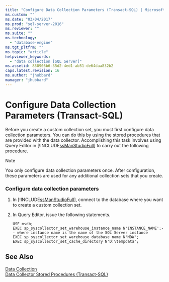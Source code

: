 ```yaml
---
title: "Configure Data Collection Parameters (Transact-SQL) | Microsoft Docs"
ms.custom: ""
ms.date: "03/04/2017"
ms.prod: "sql-server-2016"
ms.reviewer: ""
ms.suite: ""
ms.technology: 
  - "database-engine"
ms.tgt_pltfrm: ""
ms.topic: "article"
helpviewer_keywords: 
  - "data collection [SQL Server]"
ms.assetid: 850905b6-35d2-4ed1-ab51-de64daa832b2
caps.latest.revision: 16
ms.author: "jhubbard"
manager: "jhubbard"
---
```

# Configure Data Collection Parameters (Transact-SQL)
  Before you create a custom collection set, you must first configure data collection parameters. You can do this by using the stored procedures that are provided with the data collector. Accomplishing this task involves using Query Editor in [!INCLUDE[ssManStudioFull](../../advanced-analytics/r-services/includes/ssmanstudiofull-md.md)] to carry out the following procedure.  
  
> [!NOTE]  
>  You only configure data collection parameters once. After configuration, these parameters are used for any additional collection sets that you create.  
  
### Configure data collection parameters  
  
1.  In [!INCLUDE[ssManStudioFull](../../advanced-analytics/r-services/includes/ssmanstudiofull-md.md)], connect to the database where you want to create a custom collection set.  
  
2.  In Query Editor, issue the following statements.  
  
    ```tsql  
    USE msdb;  
    EXEC sp_syscollector_set_warehouse_instance_name N'INSTANCE_NAME';-- where instance name is the name of the SQL Server instance  
    EXEC sp_syscollector_set_warehouse_database_name N'MDW';  
    EXEC sp_syscollector_set_cache_directory N'D:\tempdata';  
    ```  
  
## See Also  
 [Data Collection](../../relational-databases/data-collection/data-collection.md)   
 [Data Collector Stored Procedures &#40;Transact-SQL&#41;](../../relational-databases/reference/system-stored-procedures/data-collector-stored-procedures-transact-sql.md)  
  
  